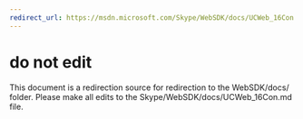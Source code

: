 ```yaml
---
redirect_url: https://msdn.microsoft.com/Skype/WebSDK/docs/UCWeb_16Con
---
```

# do not edit
This document is a redirection source for redirection to the WebSDK/docs/ folder. Please make all edits to the Skype/WebSDK/docs/UCWeb_16Con.md file.

